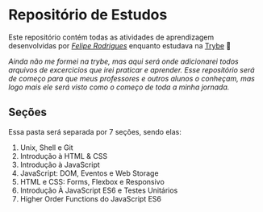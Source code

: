 # Repositório de Estudos

Este repositório contém todas as atividades de aprendizagem desenvolvidas por _[Felipe Rodrigues](https://www.linkedin.com/in/neathfelipe/)_ enquanto estudava na [Trybe](https://www.betrybe.com/) 🚀

_Ainda não me formei na trybe, mas aqui será onde adicionarei todos arquivos de excercicios que irei praticar e aprender. Esse repositório será de começo para que meus professores e outros alunos o conheçam, mas logo mais ele será visto como o começo de toda a minha jornada._

## Seções
Essa pasta será separada por 7 seções, sendo elas: 
1. Unix, Shell e Git 
2. Introdução à HTML & CSS 
3. Introdução à JavaScript 
4. JavaScript: DOM, Eventos e Web Storage 
5. HTML e CSS: Forms, Flexbox e Responsivo 
6. Introdução À JavaScript ES6 e Testes Unitários 
7. Higher Order Functions do JavaScript ES6